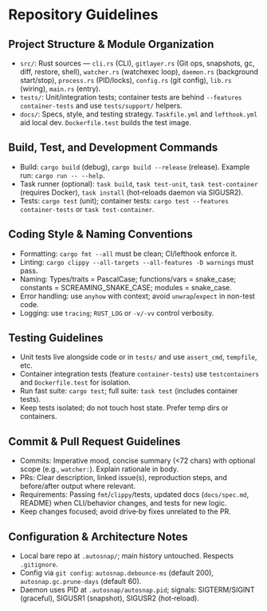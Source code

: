 # Repository Guidelines

## Project Structure & Module Organization
- `src/`: Rust sources — `cli.rs` (CLI), `gitlayer.rs` (Git ops, snapshots, gc, diff, restore, shell), `watcher.rs` (watchexec loop), `daemon.rs` (background start/stop), `process.rs` (PID/locks), `config.rs` (git config), `lib.rs` (wiring), `main.rs` (entry).
- `tests/`: Unit/integration tests; container tests are behind `--features container-tests` and use `tests/support/` helpers.
- `docs/`: Specs, style, and testing strategy.  `Taskfile.yml` and `lefthook.yml` aid local dev.  `Dockerfile.test` builds the test image.

## Build, Test, and Development Commands
- Build: `cargo build` (debug), `cargo build --release` (release). Example run: `cargo run -- --help`.
- Task runner (optional): `task build`, `task test-unit`, `task test-container` (requires Docker), `task install` (hot‑reloads daemon via SIGUSR2).
- Tests: `cargo test` (unit); container tests: `cargo test --features container-tests` or `task test-container`.

## Coding Style & Naming Conventions
- Formatting: `cargo fmt --all` must be clean; CI/lefthook enforce it.
- Linting: `cargo clippy --all-targets --all-features -D warnings` must pass.
- Naming: Types/traits = PascalCase; functions/vars = snake_case; constants = SCREAMING_SNAKE_CASE; modules = snake_case.
- Error handling: use `anyhow` with context; avoid `unwrap`/`expect` in non-test code.
- Logging: use `tracing`; `RUST_LOG` or `-v/-vv` control verbosity.

## Testing Guidelines
- Unit tests live alongside code or in `tests/` and use `assert_cmd`, `tempfile`, etc.
- Container integration tests (feature `container-tests`) use `testcontainers` and `Dockerfile.test` for isolation.
- Run fast suite: `cargo test`; full suite: `task test` (includes container tests).
- Keep tests isolated; do not touch host state. Prefer temp dirs or containers.

## Commit & Pull Request Guidelines
- Commits: Imperative mood, concise summary (<72 chars) with optional scope (e.g., `watcher:`). Explain rationale in body.
- PRs: Clear description, linked issue(s), reproduction steps, and before/after output where relevant.
- Requirements: Passing `fmt`/`clippy`/tests, updated docs (`docs/spec.md`, README) when CLI/behavior changes, and tests for new logic.
- Keep changes focused; avoid drive‑by fixes unrelated to the PR.

## Configuration & Architecture Notes
- Local bare repo at `.autosnap/`; main history untouched. Respects `.gitignore`.
- Config via `git config`: `autosnap.debounce-ms` (default 200), `autosnap.gc.prune-days` (default 60).
- Daemon uses PID at `.autosnap/autosnap.pid`; signals: SIGTERM/SIGINT (graceful), SIGUSR1 (snapshot), SIGUSR2 (hot‑reload).

